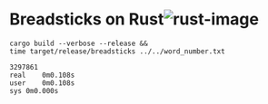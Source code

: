 # Breadsticks on Rust![rust-image](https://camo.githubusercontent.com/734a3468bce992fbc3b729562d41c92f4912c99a/68747470733a2f2f7777772e727573742d6c616e672e6f72672f7374617469632f696d616765732f727573742d6c6f676f2d626c6b2e737667)

```
cargo build --verbose --release &&
time target/release/breadsticks ../../word_number.txt

3297861
real	0m0.108s
user	0m0.108s
sys	0m0.000s
```
